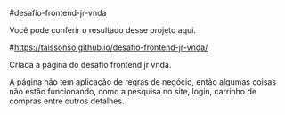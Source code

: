 #desafio-frontend-jr-vnda

Você pode conferir o resultado desse projeto aqui.

#https://taissonso.github.io/desafio-frontend-jr-vnda/

Criada a página do desafio frontend jr vnda. 

A página não tem aplicação de regras de negócio, então algumas coisas não estão funcionando, como a pesquisa no site, login, carrinho de compras entre outros detalhes.